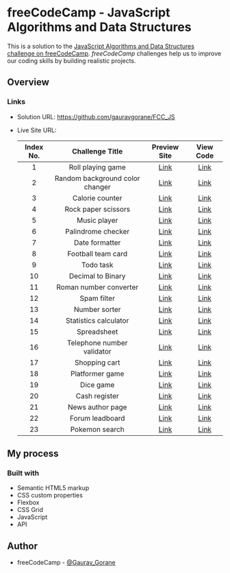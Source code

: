 # freeCodeCamp - JavaScript Algorithms and Data Structures

This is a solution to the [JavaScript Algorithms and Data Structures challenge on freeCodeCamp](https://gauravgorane.github.io/FCC_JS/). _freeCodeCamp_ challenges help us to improve our coding skills by building realistic projects.
## Overview

### Links

- Solution URL: <https://github.com/gauravgorane/FCC_JS>
  
- Live Site URL:

  | Index No. | Challenge Title | Preview Site | View Code |
  |:----------:|:----------:|:----------:|:----------:|
  | 1 | Roll playing game | [Link](https://gauravgorane.github.io/FCC_JS/Roll_Playing_Game/) | [Link](https://github.com/gauravgorane/FCC_JS/tree/main/Roll_Playing_Game)
  | 2 | Random background color changer | [Link](https://gauravgorane.github.io/FCC_JS/Random_Background_Color_Changer/) | [Link](https://github.com/gauravgorane/FCC_JS/tree/main/Random_Background_Color_Changer)
  | 3 | Calorie counter | [Link](https://gauravgorane.github.io/BreadcrumbsFCC_JS/Calorie_Counter/) | [Link](https://github.com/gauravgorane/FCC_JS/tree/main/Calorie_Counter)
  | 4 | Rock paper scissors | [Link](https://gauravgorane.github.io/FCC_JS/Rock_Paper_Scissors/) | [Link](https://github.com/gauravgorane/FCC_JS/tree/main/Rock_Paper_Scissors)
  | 5 | Music player | [Link](https://gauravgorane.github.io/FCC_JS/Music_Player/) | [Link](https://github.com/gauravgorane/FCC_JS/tree/main/Music_Player)
  | 6 | Palindrome checker | [Link](https://gauravgorane.github.io/FCC_JS/Palindrome_checker/) | [Link](https://github.com/gauravgorane/FCC_JS/tree/main/Palindrome_checker)
  | 7 | Date formatter | [Link](https://gauravgorane.github.io/FCC_JS/Date_Formatter/) | [Link](https://github.com/gauravgorane/FCC_JS/tree/main/Date_Formatter)
  | 8 | Football team card | [Link](https://gauravgorane.github.io/FCC_JS/Football_team_card/) | [Link](https://github.com/gauravgorane/FCC_JS/tree/main/Football_team_card)
  | 9 | Todo task | [Link](https://gauravgorane.github.io/FCC_JS/Todo_task/) | [Link](https://github.com/gauravgorane/FCC_JS/tree/main/Todo_task)
  | 10 | Decimal to Binary | [Link](https://gauravgorane.github.io/FCC_JS/DecimalToBinary/) | [Link](https://github.com/gauravgorane/FCC_JS/tree/main/DecimalToBinary)
  | 11 | Roman number converter | [Link](https://gauravgorane.github.io/FCC_JS/Roman_number_converter/) | [Link](https://github.com/gauravgorane/FCC_JS/tree/main/Roman_number_converter)
  | 12 | Spam filter | [Link](https://gauravgorane.github.io/FCC_JS/Spam_filter/) | [Link](https://github.com/gauravgorane/FCC_JS/tree/main/Spam_filter)
  | 13 | Number sorter | [Link](https://gauravgorane.github.io/FCC_JS/Number_sorter/) | [Link](https://github.com/gauravgorane/FCC_JS/tree/main/Number_sorter)
  | 14 | Statistics calculator | [Link](https://gauravgorane.github.io/FCC_JS/Statistics_calculator/) | [Link](https://github.com/gauravgorane/FCC_JS/tree/main/Statistics_calculator)
  | 15 | Spreadsheet | [Link](https://gauravgorane.github.io/FCC_JS/Spreadsheet/) | [Link](https://github.com/gauravgorane/FCC_JS/tree/main/Spreadsheet)
  | 16 | Telephone number validator | [Link](https://gauravgorane.github.io/FCC_JS/Telephone_number_validator) | [Link](https://github.com/gauravgorane/FCC_JS/tree/main/Telephone_number_validator)
  | 17 | Shopping cart | [Link](https://gauravgorane.github.io/FCC_JS/Shopping_cart/) | [Link](https://github.com/gauravgorane/FCC_JS/tree/main/Shopping_cart)
  | 18 | Platformer game | [Link](https://gauravgorane.github.io/FCC_JS/Platformer_game/) | [Link](https://github.com/gauravgorane/FCC_JS/tree/main/Platformer_game)
  | 19 | Dice game | [Link](https://gauravgorane.github.io/FCC_JS/Dice_game/) | [Link](https://github.com/gauravgorane/FCC_JS/tree/main/Dice_game)
  | 20 | Cash register | [Link](https://gauravgorane.github.io/FCC_JS/Cash_register/) | [Link](https://github.com/gauravgorane/FCC_JS/tree/main/Cash_register)
  | 21 | News author page | [Link](https://gauravgorane.github.io/FCC_JS/News_author_page/) | [Link](https://github.com/gauravgorane/FCC_JS/tree/main/News_author_page)
  | 22 | Forum leadboard | [Link](https://gauravgorane.github.io/FCC_JS/Forum_leadboard/) | [Link](https://github.com/gauravgorane/FCC_JS/tree/main/Forum_leadboard)
  | 23 | Pokemon search | [Link](https://gauravgorane.github.io/FCC_JS/Pokemon_search/) | [Link](https://github.com/gauravgorane/FCC_JS/tree/main/Pokemon_search)

## My process

### Built with

- Semantic HTML5 markup
- CSS custom properties
- Flexbox
- CSS Grid
- JavaScript
- API

## Author

- freeCodeCamp - [@Gaurav_Gorane](https://www.freecodecamp.org/Gaurav_Gorane)

